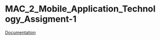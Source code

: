 # MAC_2_Mobile_Application_Technology_Assigment-1

[Documentation](https://github.com/gamble4846/MAC_2_Mobile_Application_Technology_Assignment-1/blob/main/20MCA097%20Mobile%20Application%20Technology%20Assignment-1.pdf)
